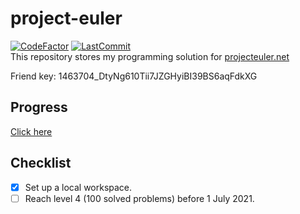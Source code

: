 # project-euler
[![CodeFactor](https://www.codefactor.io/repository/github/khanhvu207/project-euler/badge)](https://www.codefactor.io/repository/github/khanhvu207/project-euler) [![LastCommit](https://img.shields.io/github/last-commit/khanhvu207/project-euler)](https://img.shields.io/github/last-commit/khanhvu207/project-euler)   
This repository stores my programming solution for [projecteuler.net](https://projecteuler.net/)  

Friend key: 1463704_DtyNg610Tii7JZGHyiBI39BS6aqFdkXG

## Progress

[Click here](https://projecteuler.net/profile/Saasm.png)

## Checklist

- [x] Set up a local workspace.  
- [ ] Reach level 4 (100 solved problems) before 1 July 2021. 
